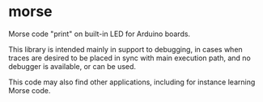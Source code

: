 # morse

Morse code "print" on built-in LED for Arduino boards.

This library is intended mainly in support to debugging, in cases when traces are desired to be placed in sync with main execution path, and no debugger is available, or can be used.

This code may also find other applications, including for instance learning Morse code.
